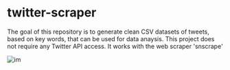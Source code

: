 # twitter-scraper

The goal of this repository is to generate clean CSV datasets of tweets, based on key words, that can be used for data anaysis. This project does not require any Twitter API access. It works with the web scraper 'snscrape'


![im](https://user-images.githubusercontent.com/115212826/224124291-bed955da-956f-4e31-bf23-6474f8efe1f1.png)
